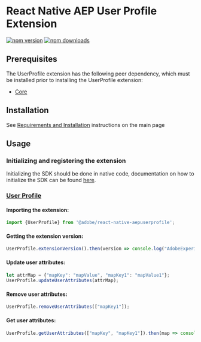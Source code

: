 
# React Native AEP User Profile Extension

[![npm version](https://badge.fury.io/js/%40adobe%2Freact-native-aepuserprofile.svg)](https://www.npmjs.com/package/@adobe/react-native-aepuserprofile) 
[![npm downloads](https://img.shields.io/npm/dm/@adobe/react-native-aepuserprofile)](https://www.npmjs.com/package/@adobe/react-native-aepuserprofile)

## Prerequisites

The UserProfile extension has the following peer dependency, which must be installed prior to installing the UserProfile extension:
- [Core](../core/README.md)

## Installation

See [Requirements and Installation](https://github.com/adobe/aepsdk-react-native#requirements) instructions on the main page 

## Usage

### Initializing and registering the extension

Initializing the SDK should be done in native code, documentation on how to initialize the SDK can be found [here](https://github.com/adobe/aepsdk-react-native#initializing).

### [User Profile](https://aep-sdks.gitbook.io/docs/using-mobile-extensions/profile)

#### Importing the extension:
```javascript
import {UserProfile} from '@adobe/react-native-aepuserprofile';
```

#### Getting the extension version:

```javascript
UserProfile.extensionVersion().then(version => console.log("AdobeExperienceSDK: UserProfile version: " + version));
```

#### Update user attributes:

```javascript
let attrMap = {"mapKey": "mapValue", "mapKey1": "mapValue1"};
UserProfile.updateUserAttributes(attrMap);
```

#### Remove user attributes:

```javascript
UserProfile.removeUserAttributes(["mapKey1"]);
```

#### Get user attributes:

```javascript
UserProfile.getUserAttributes(["mapKey", "mapKey1"]).then(map => console.log("AdobeExperienceSDK: UserProfile getUserAttributes: " + map));
```